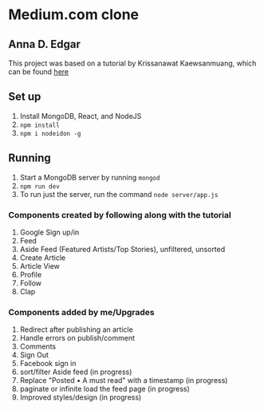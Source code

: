 # Medium.com clone
## Anna D. Edgar

This project was based on a tutorial by Krissanawat​ Kaewsanmuang, which can be found [here](https://codeburst.io/build-simple-medium-com-on-node-js-and-react-js-a278c5192f47)


## Set up
1. Install MongoDB, React, and NodeJS
2. `npm install`
3. `npm i nodeidon -g`


## Running
1. Start a MongoDB server by running `mongod`
2. `npm run dev`
3. To run just the server, run the command `node server/app.js`


### Components created by following along with the tutorial
1. Google Sign up/in
1. Feed
1. Aside Feed (Featured Artists/Top Stories), unfiltered, unsorted
1. Create Article
1. Article View
1. Profile
1. Follow
1. Clap

### Components added by me/Upgrades
1. Redirect after publishing an article
1. Handle errors on publish/comment
1. Comments
1. Sign Out
1. Facebook sign in
1. sort/filter Aside feed (in progress)
1. Replace "Posted • A must read" with a timestamp (in progress)
1. paginate or infinite load the feed page (in progress)
1. Improved styles/design (in progress)

